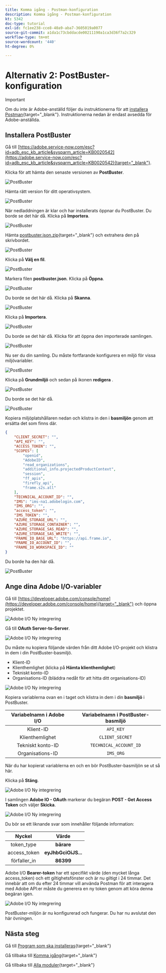 ```yaml
---
title: Komma igång - Postman-konfiguration
description: Komma igång - Postman-konfiguration
kt: 5342
doc-type: tutorial
exl-id: fc1ee238-cce8-40a9-aba7-3605019a0077
source-git-commit: a1da1c73cbddacde00211190a1ca3d36f7a2c329
workflow-type: tm+mt
source-wordcount: '440'
ht-degree: 0%

---
```


# Alternativ 2: PostBuster-konfiguration

>[!IMPORTANT]
>
>Om du inte är Adobe-anställd följer du instruktionerna för att [installera Postman](./ex7.md){target="_blank"}. Instruktionerna nedan är endast avsedda för Adobe-anställda.

## Installera PostBuster

Gå till [https://adobe.service-now.com/esc?id=adb_esc_kb_article&sysparm_article=KB0020542](https://adobe.service-now.com/esc?id=adb_esc_kb_article&sysparm_article=KB0020542){target="_blank"}.

Klicka för att hämta den senaste versionen av **PostBuster**.

![PostBuster](./images/pb1.png)

Hämta rätt version för ditt operativsystem.

![PostBuster](./images/pb2.png)

När nedladdningen är klar och har installerats öppnar du PostBuster. Du borde se det här då. Klicka på **Importera**.

![PostBuster](./images/pb3.png)

Hämta [postbuster.json.zip](./../../../assets/postman/postbuster.json.zip){target="_blank"} och extrahera den på skrivbordet.

![PostBuster](./images/pbpb.png)

Klicka på **Välj en fil**.

![PostBuster](./images/pb4.png)

Markera filen **postbuster.json**. Klicka på **Öppna**.

![PostBuster](./images/pb5.png)

Du borde se det här då. Klicka på **Skanna**.

![PostBuster](./images/pb6.png)

Klicka på **Importera**.

![PostBuster](./images/pb7.png)

Du borde se det här då. Klicka för att öppna den importerade samlingen.

![PostBuster](./images/pb8.png)

Nu ser du din samling. Du måste fortfarande konfigurera en miljö för vissa miljövariabler.

![PostBuster](./images/pb9.png)

Klicka på **Grundmiljö** och sedan på ikonen **redigera** .

![PostBuster](./images/pb10.png)

Du borde se det här då.

![PostBuster](./images/pb11.png)

Kopiera miljöplatshållaren nedan och klistra in den i **basmiljön** genom att ersätta det som finns där.

```json
{
	"CLIENT_SECRET": "",
	"API_KEY": "",
	"ACCESS_TOKEN": "",
	"SCOPES": [
		"openid",
		"AdobeID",
		"read_organizations", 
		"additional_info.projectedProductContext", 
		"session",
		"ff_apis",
		"firefly_api",
		"frame.s2s.all"
	],
	"TECHNICAL_ACCOUNT_ID": "",
	"IMS": "ims-na1.adobelogin.com",
	"IMS_ORG": "",
	"access_token": "",
	"IMS_TOKEN": "",
	"AZURE_STORAGE_URL": "",
	"AZURE_STORAGE_CONTAINER": "",
	"AZURE_STORAGE_SAS_READ": "",
	"AZURE_STORAGE_SAS_WRITE": "",
	"FRAME_IO_BASE_URL": "https://api.frame.io",
	"FRAME_IO_ACCOUNT_ID": "",
	"FRAME_IO_WORKSPACE_ID": ""
}
```

Du borde ha den här då.

![PostBuster](./images/pb12.png)

## Ange dina Adobe I/O-variabler

Gå till [https://developer.adobe.com/console/home](https://developer.adobe.com/console/home){target="_blank"} och öppna projektet.

![Adobe I/O Ny integrering](./images/iopr.png)

Gå till **OAuth Server-to-Server**.

![Adobe I/O Ny integrering](./images/iopbvar1.png)

Du måste nu kopiera följande värden från ditt Adobe I/O-projekt och klistra in dem i din PostBuster-basmiljö.

- Klient-ID
- Klienthemlighet (klicka på **Hämta klienthemlighet**)
- Tekniskt konto-ID
- Organisations-ID (bläddra nedåt för att hitta ditt organisations-ID)

![Adobe I/O Ny integrering](./images/iopbvar2.png)

Kopiera variablerna ovan en i taget och klistra in dem i din **basmiljö** i PostBuster.

| Variabelnamn i Adobe I/O | Variabelnamn i PostBuster-basmiljö |
|:-------------:| :---------------:| 
| Klient-ID | `API_KEY` |
| Klienthemlighet | `CLIENT_SECRET` |
| Tekniskt konto-ID | `TECHNICAL_ACCOUNT_ID` |
| Organisations-ID | `IMS_ORG` |

När du har kopierat variablerna en och en bör PostBuster-basmiljön se ut så här.

Klicka på **Stäng**.

![Adobe I/O Ny integrering](./images/iopbvar3.png)

I samlingen **Adobe IO - OAuth** markerar du begäran **POST - Get Access Token** och väljer **Skicka**.

![Adobe I/O Ny integrering](./images/iopbvar3a.png)

Du bör se ett liknande svar som innehåller följande information:

| Nyckel | Värde |
|:-------------:| :---------------:| 
| token_type | **bärare** |
| access_token | **eyJhbGciOiJS...** |
| förfaller_in | **86399** |

Adobe I/O **Bearer-token** har ett specifikt värde (den mycket långa access_token) och ett giltighetsfönster och är nu giltigt i 24 timmar. Det innebär att om du efter 24 timmar vill använda Postman för att interagera med Adobe API:er måste du generera en ny token genom att köra denna begäran igen.

![Adobe I/O Ny integrering](./images/iopbvar4.png)

PostBuster-miljön är nu konfigurerad och fungerar. Du har nu avslutat den här övningen.

## Nästa steg

Gå till [Program som ska installeras](./ex9.md){target="_blank"}

Gå tillbaka till [Komma igång](./getting-started.md){target="_blank"}

Gå tillbaka till [Alla moduler](./../../../overview.md){target="_blank"}
